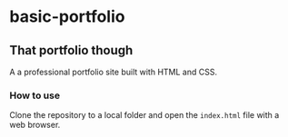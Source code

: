 # basic-portfolio
## That portfolio though
A a professional portfolio site built with HTML and CSS.

### How to use
Clone the repository to a local folder and open the `index.html` file with a web browser.
